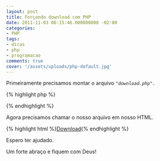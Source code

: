```yaml
---
layout: post
title: Forçando download com PHP
date: 2011-11-03 06:15:46.000000000 -02:00
categories:
- PHP
tags:
- dicas
- php
- programacao
comments: true
cover: '/assets/uploads/php-default.jpg'
---
```



Primeiramente precisamos montar o arquivo <em><code>"download.php".</code></em>

{% highlight php %}
<?php
  $file = $_GET['arquivo'];
  header("Content-Type: application/save");
  header("Content-Length:".filesize($file));
  header('Content-Disposition: attachment; filename="' . $file . '"');
  header("Content-Transfer-Encoding: binary");
  header('Expires: 0');
  header('Pragma: no-cache');
  $fp = fopen("$file", "r");
  fpassthru($fp);
  fclose($fp);
?>
{% endhighlight %}


Agora precisamos chamar o nosso arquivo em nosso HTML.

{% highlight html %}<a href="download.php?arquivo=aula.pdf">Download</a>{% endhighlight %}

Espero ter ajudado.

Um forte abraço e fiquem com Deus!
